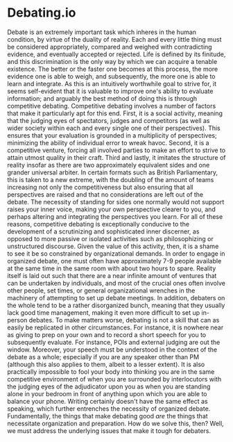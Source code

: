 # Debating.io
Debate is an extremely important task which inheres in the human condition, by virtue of the duality of reality. Each and every little thing must be considered appropriately, compared and weighed with contradicting evidence, and eventually accepted or rejected. Life is defined by its finitude, and this discrimination is the only way by which we can acquire a tenable existence.
The better or the faster one becomes at this process, the more evidence one is able to weigh, and subsequently, the more one is able to learn and integrate. As this is an intuitively worthwhile goal to strive for, it seems self-evident that it is valuable to improve one's ability to evaluate information; and arguably the best method of doing this is through competitive debating.
Competitive debating involves a number of factors that make it particularly apt for this end. First, it is a social activity, meaning that the judging eyes of spectators, judges and competitors (as well as wider society within each and every single one of their perspectives). This ensures that your evaluation is grounded in a multiplicity of perspectives; minimizing the ability of individual error to wreak havoc. Second, it is a competitive venture, forcing all involved parties to make an effort to strive to attain utmost quality in their craft. Third and lastly, it imitates the structure of reality insofar as there are two approximately equivalent sides and one grander universal arbiter. In certain formats such as British Parliamentary, this is taken to a new extreme, with the doubling of the amount of teams increasing not only the competitiveness but also ensuring that all perspectives are raised and that no considerations are left out of the debate. The necessity of standing for sides one normally would not support raises your inner voice, making your own perspective clearer to you, and perhaps altering and integrating the perspectives you learn. For all of these reasons, competitive debating is exceptionally conducive to the development of a scrutinizing and sophisticated inner discerner, as opposed to more passive or isolated activities such as philosophizing or unstructured discourse.
Given the value of this activity, then, it is a shame to see it be so constrained by organizational demands. In order to engage in organized debate, one must often have approximately 7-9 people available at the same time in the same room with about two hours to spare. Reality itself is laid out such that there are a near infinite amount of ventures that can be undertaken by individuals, and most of the crucial ones often involve other people, set times, or general organizational wrenches in the machinery of attempting to set up debate meetings. In addition, debaters on the whole tend to be a rather disorganized bunch, meaning that they usually lack good time management, making it even more difficult to set up in-person debates.
To make matters worse, debating is not a skill that can as easily be replicated in other circumstances. For instance, it is nowhere near as giving to prep on your own and to record a short speech for you to subsequently evaluate. For instance, POIs and external judging are out the window. Moreover, your speech must be understood in the context of the debate as a whole; especially if you are any speaker other than PM (although this also applies to them, albeit to a lesser extent). It is also practically impossible to fool your body into thinking you are in the same competitive environment of when you are surrounded by interlocutors with the judging eyes of the adjudicator upon you as when you are standing alone in your bedroom in front of anything upon which you are able to balance your phone. Writing certainly doesn't have the same effect as speaking, which further entrenches the necessity of organized debate. Fundamentally, the things that make debating good *are* the things that necessitate organization and preparation.
How do we solve this, then? Well, we must address the underlying issues that make it tough for debaters.

